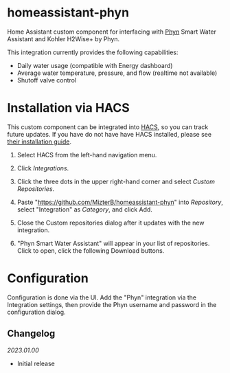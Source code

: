 # homeassistant-phyn

Home Assistant custom component for interfacing with [Phyn](https://www.phyn.com) Smart Water Assistant and Kohler H2Wise+ by Phyn.

This integration currently provides the following capabilities:

- Daily water usage (compatible with Energy dashboard)
- Average water temperature, pressure, and flow (realtime not available)
- Shutoff valve control

# Installation via HACS

This custom component can be integrated into [HACS](https://github.com/hacs/integration), so you can track future updates. If you have do not have have HACS installed, please see [their installation guide](https://hacs.xyz/docs/installation/manual).

1. Select HACS from the left-hand navigation menu.

2. Click _Integrations_.

3. Click the three dots in the upper right-hand corner and select _Custom Repositories_.

4. Paste "https://github.com/MizterB/homeassistant-phyn" into _Repository_, select "Integration" as _Category_, and click Add.

5. Close the Custom repositories dialog after it updates with the new integration.

6. "Phyn Smart Water Assistant" will appear in your list of repositories. Click to open, click the following Download buttons.

# Configuration

Configuration is done via the UI. Add the "Phyn" integration via the Integration settings, then provide the Phyn username and password in the configuration dialog.

## Changelog

_2023.01.00_

- Initial release

